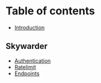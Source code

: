 # Table of contents

* [Introduction](README.md)

## Skywarder <a id="getting-started"></a>

* [Authentication](getting-started/authentication.md)
* [Ratelimit](getting-started/ratelimit.md)
* [Endpoints](getting-started/endpoints.md)

